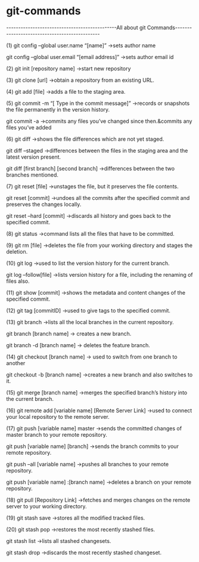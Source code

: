 # git-commands

----------------------------------------------All about git Commands----------------------------------------------

(1)
git config –global user.name “[name]” ->sets author name

git config –global user.email “[email address]” ->sets author email id

(2)
git init [repository name] ->start new repository

(3)
git clone [url] ->obtain a repository from an existing URL.

(4)
git add [file] ->adds a file to the staging area.

(5)
git commit -m “[ Type in the commit message]” ->records or snapshots the file permanently in the version history.

git commit -a ->commits any files you’ve changed since then.&commits any files you’ve added

(6)
git diff ->shows the file differences which are not yet staged.

git diff –staged ->differences between the files in the staging area and the latest version present.

git diff [first branch] [second branch] ->differences between the two branches mentioned.

(7)
git reset [file] ->unstages the file, but it preserves the file contents.

git reset [commit] ->undoes all the commits after the specified commit and preserves the changes locally.

git reset –hard [commit] ->discards all history and goes back to the specified commit.

(8)
git status ->command lists all the files that have to be committed.

(9)
git rm [file] ->deletes the file from your working directory and stages the deletion.

(10)
git log ->used to list the version history for the current branch.

git log –follow[file] ->lists version history for a file, including the renaming of files also.

(11)
git show [commit] ->shows the metadata and content changes of the specified commit.

(12)
git tag [commitID] ->used to give tags to the specified commit.

(13)
git branch ->lists all the local branches in the current repository.

git branch [branch name] -> creates a new branch.

git branch -d [branch name] -> deletes the feature branch.

(14)
git checkout [branch name] -> used to switch from one branch to another

git checkout -b [branch name] ->creates a new branch and also switches to it.

(15)
git merge [branch name] ->merges the specified branch’s history into the current branch.

(16)
git remote add [variable name] [Remote Server Link] ->used to connect your local repository to the remote server.

(17)
git push [variable name] master ->sends the committed changes of master branch to your remote repository.

git push [variable name] [branch] ->sends the branch commits to your remote repository.

git push –all [variable name] ->pushes all branches to your remote repository.

git push [variable name] :[branch name] ->deletes a branch on your remote repository.

(18)
git pull [Repository Link] ->fetches and merges changes on the remote server to your working directory.

(19)
git stash save ->stores all the modified tracked files.

(20)
git stash pop ->restores the most recently stashed files.

git stash list ->lists all stashed changesets.

git stash drop ->discards the most recently stashed changeset.
